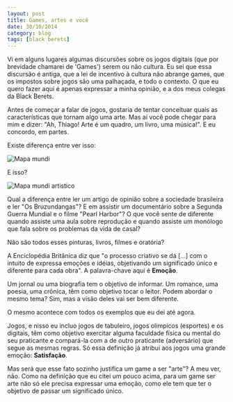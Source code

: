```yaml
---
layout: post
title: Games, artes e você
date: 30/10/2014
category: blog 
tags: [black berets]
---
```


Vi em alguns lugares algumas discursões sobre os jogos digitais (que por brevidade chamarei de 'Games') serem ou não cultura.
Eu sei que essa discursão é antiga, que a lei de incentivo à cultura não abrange games, que os impostos sobre jogos são uma palhaçada, e todo o contexto.
O que eu quero fazer aqui é apenas expressar a minha opinião, e a dos meus colegas da Black Berets.

Antes de começar a falar de jogos, gostaria de tentar conceituar quais as características que tornam algo uma arte. Mas aí você pode chegar para mim e dizer: "Ah, Thiago! Arte é um quadro, um livro, uma música!". E eu concordo, em partes.

Existe diferença entre ver isso:

![Mapa mundi]()

E isso?

![Mapa mundi artistico]()

Qual a diferença entre ler um artigo de opinião sobre a sociedade brasileira e ler "Os Bruzundangas"? E em assistir um documentário sobre a Segunda Guerra Mundial e o filme "Pearl Harbor"? O que você sente de diferente quando assiste uma aula sobre reprodução e quando assiste um monólogo que fala sobre os problemas da vida de casal?

Não são todos esses pinturas, livros, filmes e oratória?

A Enciclopédia Britânica diz que "o processo criativo se dá [...] com o intuito de expressa emoções e idéias, objetivando um significado único e diferente para cada obra".
A palavra-chave aqui é __Emoção__.

Um jornal ou uma biografia tem o objetivo de informar. Um romance, uma poesia, uma crônica, têm como objetivo tocar o leitor. Podem abordar o mesmo tema? Sim, mas a visão deles vai ser bem diferente.

O mesmo acontece com todos os exemplos que eu dei até agora.

Jogos, e nisso eu incluo jogos de tabuleiro, jogos olimpicos (esportes) e os digitais, têm como objetivo exercitar alguma faculdade física ou mental do seu praticante e compará-la com a de outro praticante (adversário) que segue as mesmas regras.
Só essa definição já atribui aos jogos uma grande emoção: 
__Satisfação__.

Mas será que esse fato sozinho justifica um game a ser "arte"?
A meu ver, não.
Como na definição que eu citei um pouco acima, para um game ser arte não só ele precisa expressar uma emoção, como ele tem que ter o objetivo de passar um significado único.

